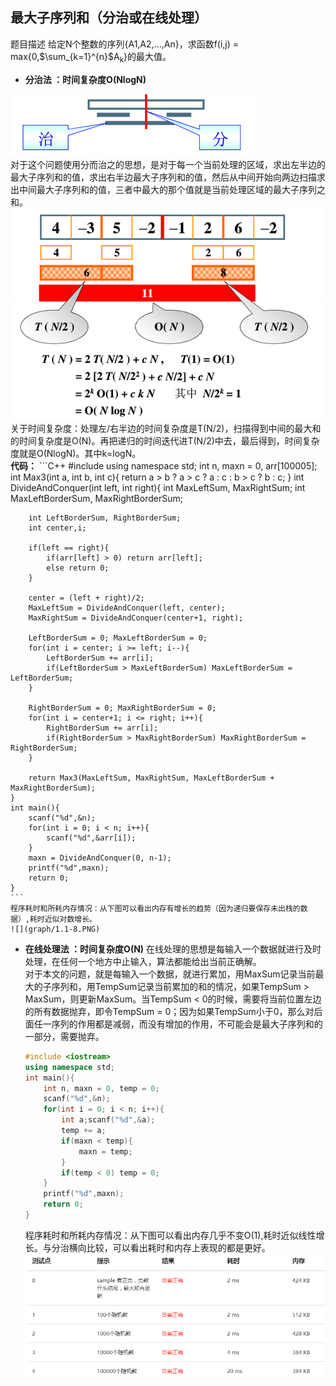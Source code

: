 最大子序列和（分治或在线处理）
---
题目描述
    给定N个整数的序列{A1,A2,...,An}，求函数f(i,j) = max{0,$\sum_{k=1}^{n}$A<sub>k</sub>}的最大值。
* **分治法 ：时间复杂度O(NlogN)**

![](graph/1.1-6.PNG)</br>
对于这个问题使用分而治之的思想，是对于每一个当前处理的区域，求出左半边的最大子序列和的值，求出右半边最大子序列和的值，然后从中间开始向两边扫描求出中间最大子序列和的值，三者中最大的那个值就是当前处理区域的最大子序列之和。</br>
![](graph/1.1-5.PNG)</br>
关于时间复杂度：处理左/右半边的时间复杂度是T(N/2)，扫描得到中间的最大和的时间复杂度是O(N)。再把递归的时间迭代进T(N/2)中去，最后得到，时间复杂度就是O(NlogN)。其中k=logN。</br>
**代码：**
    ```C++
    #include <iostream>
    using namespace std;
    int n, maxn = 0, arr[100005];
    int Max3(int a, int b, int c){
        return a > b ? a > c ? a : c : b > c ? b : c; 
    }
    int DivideAndConquer(int left, int right){
        int MaxLeftSum, MaxRightSum;
        int MaxLeftBorderSum, MaxRightBorderSum;
        
        int LeftBorderSum, RightBorderSum;
        int center,i;
        
        if(left == right){
            if(arr[left] > 0) return arr[left];
            else return 0;
        }
        
        center = (left + right)/2;
        MaxLeftSum = DivideAndConquer(left, center);
        MaxRightSum = DivideAndConquer(center+1, right);
        
        LeftBorderSum = 0; MaxLeftBorderSum = 0;
        for(int i = center; i >= left; i--){
            LeftBorderSum += arr[i];
            if(LeftBorderSum > MaxLeftBorderSum) MaxLeftBorderSum = LeftBorderSum;
        }
        
        RightBorderSum = 0; MaxRightBorderSum = 0;
        for(int i = center+1; i <= right; i++){
            RightBorderSum += arr[i];
            if(RightBorderSum > MaxRightBorderSum) MaxRightBorderSum = RightBorderSum;
        }
        
        return Max3(MaxLeftSum, MaxRightSum, MaxLeftBorderSum + MaxRightBorderSum); 
    }
    int main(){
        scanf("%d",&n);
        for(int i = 0; i < n; i++){
            scanf("%d",&arr[i]);
        }
        maxn = DivideAndConquer(0, n-1);
        printf("%d",maxn);
        return 0;
    }
    ```
    程序耗时和所耗内存情况：从下图可以看出内存有增长的趋势（因为递归要保存未出栈的数据）,耗时近似对数增长。
    ![](graph/1.1-8.PNG)
* **在线处理法 ：时间复杂度O(N)**
在线处理的思想是每输入一个数据就进行及时处理，在任何一个地方中止输入，算法都能给出当前正确解。</br>
对于本文的问题，就是每输入一个数据，就进行累加，用MaxSum记录当前最大的子序列和，用TempSum记录当前累加的和的情况，如果TempSum > MaxSum，则更新MaxSum。当TempSum < 0的时候，需要将当前位置左边的所有数据抛弃，即令TempSum = 0；因为如果TempSum小于0，那么对后面任一序列的作用都是减弱，而没有增加的作用，不可能会是最大子序列和的一部分，需要抛弃。</br>
    ```C++
    #include <iostream>
    using namespace std;
    int main(){
        int n, maxn = 0, temp = 0;
        scanf("%d",&n);
        for(int i = 0; i < n; i++){
            int a;scanf("%d",&a);
            temp += a;
            if(maxn < temp){
                maxn = temp;
            }
            if(temp < 0) temp = 0;
        }
        printf("%d",maxn);
        return 0;
    }
    
    ```
    程序耗时和所耗内存情况：从下图可以看出内存几乎不变O(1),耗时近似线性增长。与分治横向比较，可以看出耗时和内存上表现的都是更好。
    ![](graph/1.1-7.PNG)


